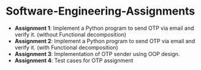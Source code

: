 # Software-Engineering-Assignments
- **Assignment 1**: Implement a Python program to send OTP via email and verify it. (without Functional decomposition)
- **Assignment 2**: Implement a Python program to send OTP via email and verify it. (with Functional decomposition)
- **Assignment 3**: Implementation of OTP sender using OOP design.
- **Assignment 4**: Test cases for OTP assignment
